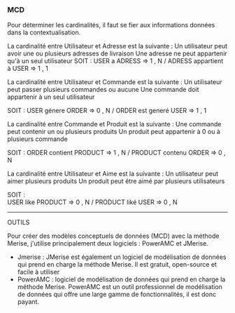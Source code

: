 ### MCD ###

Pour déterminer les cardinalités, il faut se fier aux informations données dans la contextualisation.


La cardinalité entre Utilisateur et Adresse est la suivante : 
Un utilisateur peut avoir une ou plusieurs adresses de livraison
Une adresse ne peut appartenir qu'à un seul utilisateur
SOIT :
USER a ADRESS => 1 , N / ADRESS appartient à USER => 1 , 1


La cardinalité entre Utilisateur et Commande est la suivante :
Un utilisateur peut passer plusieurs commandes ou aucune
Une commande doit appartenir à un seul utilisateur

SOIT :
USER génere ORDER => 0 , N / ORDER est generé USER => 1 , 1


La cardinalité entre Commande et Produit est la suivante :
Une commande peut contenir un ou plusieurs produits
Un produit peut appartenir à 0 ou à plusieurs commande

SOIT :
ORDER contient PRODUCT => 1 , N / PRODUCT contenu ORDER => 0 , N


La cardinalité entre Utilisateur et Aime est la suivante :
Un utilisateur peut aimer plusieurs produits
Un produit peut être aimé par plusieurs utilisateurs

SOIT :   
USER like PRODUCT => 0 , N / PRODUCT liké USER => 0 , N


________________________________________________________________________________


OUTILS

Pour créer des modèles conceptuels de données (MCD) avec la méthode Merise, j'utilise principalement deux logiciels : PowerAMC et JMerise. 

- Jmerise : JMerise est également un logiciel de modélisation de données qui prend en charge la méthode Merise. Il est gratuit, open-source et facile à utiliser
- PowerAMC : logiciel de modélisation de données qui prend en charge la méthode Merise. PowerAMC est un outil professionnel de modélisation de données qui offre une large gamme de fonctionnalités, il est donc payant.
